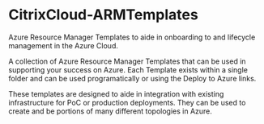 # CitrixCloud-ARMTemplates
Azure Resource Manager Templates to aide in onboarding to and lifecycle management in the Azure Cloud.

A collection of Azure Resource Manager Templates that can be used in supporting your success on Azure.
Each Template exists within a single folder and can be used programatically or using the Deploy to Azure links.

These templates are designed to aide in integration with existing infrastructure for PoC or production deployments.
They can be used to create and be portions of many different topologies in Azure.
